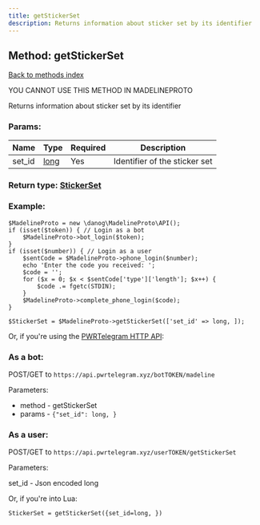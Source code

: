 ```yaml
---
title: getStickerSet
description: Returns information about sticker set by its identifier
---
```

## Method: getStickerSet  
[Back to methods index](index.md)


YOU CANNOT USE THIS METHOD IN MADELINEPROTO


Returns information about sticker set by its identifier

### Params:

| Name     |    Type       | Required | Description |
|----------|---------------|----------|-------------|
|set\_id|[long](../types/long.md) | Yes|Identifier of the sticker set|


### Return type: [StickerSet](../types/StickerSet.md)

### Example:


```
$MadelineProto = new \danog\MadelineProto\API();
if (isset($token)) { // Login as a bot
    $MadelineProto->bot_login($token);
}
if (isset($number)) { // Login as a user
    $sentCode = $MadelineProto->phone_login($number);
    echo 'Enter the code you received: ';
    $code = '';
    for ($x = 0; $x < $sentCode['type']['length']; $x++) {
        $code .= fgetc(STDIN);
    }
    $MadelineProto->complete_phone_login($code);
}

$StickerSet = $MadelineProto->getStickerSet(['set_id' => long, ]);
```

Or, if you're using the [PWRTelegram HTTP API](https://pwrtelegram.xyz):

### As a bot:

POST/GET to `https://api.pwrtelegram.xyz/botTOKEN/madeline`

Parameters:

* method - getStickerSet
* params - `{"set_id": long, }`



### As a user:

POST/GET to `https://api.pwrtelegram.xyz/userTOKEN/getStickerSet`

Parameters:

set_id - Json encoded long



Or, if you're into Lua:

```
StickerSet = getStickerSet({set_id=long, })
```

